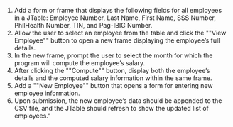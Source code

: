 1.  Add a form or frame that displays the following fields for all employees in a JTable: Employee Number, Last Name, First Name, SSS Number, PhilHealth Number, TIN, and Pag-IBIG Number.
2.  Allow the user to select an employee from the table and click the ""View Employee"" button to open a new frame displaying the employee’s full details.
3.  In the new frame, prompt the user to select the month for which the program will compute the employee’s salary.
4.  After clicking the ""Compute"" button, display both the employee’s details and the computed salary information within the same frame.
5. Add a ""New Employee"" button that opens a form for entering new employee information.
6. Upon submission, the new employee’s data should be appended to the CSV file, and the JTable should refresh to show the updated list of employees."										
